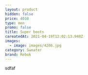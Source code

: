 ```yaml
---
layout: product
hidden: false
price: 4010
type: men
promo: false
title: Super boots
careatedAt: 2021-04-19T12:02:13.948Z
images:
  - image: images/4206.jpg
category: Sweater
brand: Rebok
---
```

sdfaf